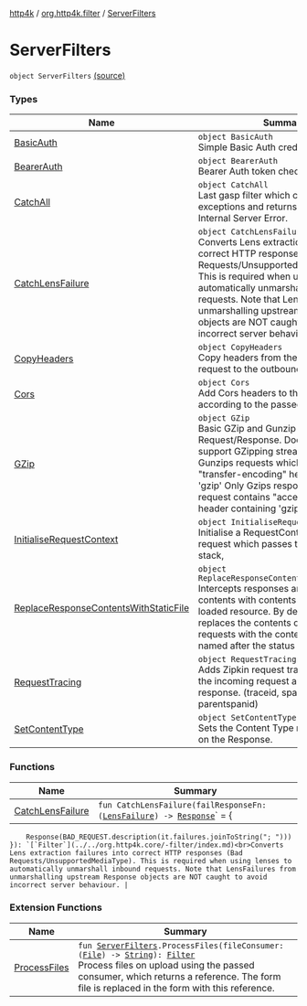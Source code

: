 [http4k](../../index.md) / [org.http4k.filter](../index.md) / [ServerFilters](./index.md)

# ServerFilters

`object ServerFilters` [(source)](https://github.com/http4k/http4k/blob/master/http4k-core/src/main/kotlin/org/http4k/filter/ServerFilters.kt#L39)

### Types

| Name | Summary |
|---|---|
| [BasicAuth](-basic-auth/index.md) | `object BasicAuth`<br>Simple Basic Auth credential checking. |
| [BearerAuth](-bearer-auth/index.md) | `object BearerAuth`<br>Bearer Auth token checking. |
| [CatchAll](-catch-all/index.md) | `object CatchAll`<br>Last gasp filter which catches all exceptions and returns a formatted Internal Server Error. |
| [CatchLensFailure](-catch-lens-failure.md) | `object CatchLensFailure : `[`Filter`](../../org.http4k.core/-filter/index.md)<br>Converts Lens extraction failures into correct HTTP responses (Bad Requests/UnsupportedMediaType). This is required when using lenses to automatically unmarshall inbound requests. Note that LensFailures from unmarshalling upstream Response objects are NOT caught to avoid incorrect server behaviour. |
| [CopyHeaders](-copy-headers/index.md) | `object CopyHeaders`<br>Copy headers from the incoming request to the outbound response. |
| [Cors](-cors/index.md) | `object Cors`<br>Add Cors headers to the Response, according to the passed CorsPolicy |
| [GZip](-g-zip/index.md) | `object GZip`<br>Basic GZip and Gunzip support of Request/Response. Does not currently support GZipping streams. Only Gunzips requests which contain "transfer-encoding" header containing 'gzip' Only Gzips responses when request contains "accept-encoding" header containing 'gzip'. |
| [InitialiseRequestContext](-initialise-request-context/index.md) | `object InitialiseRequestContext`<br>Initialise a RequestContext for each request which passes through the Filter stack, |
| [ReplaceResponseContentsWithStaticFile](-replace-response-contents-with-static-file/index.md) | `object ReplaceResponseContentsWithStaticFile`<br>Intercepts responses and replaces the contents with contents of the statically loaded resource. By default, this Filter replaces the contents of unsuccessful requests with the contents of a file named after the status code. |
| [RequestTracing](-request-tracing/index.md) | `object RequestTracing`<br>Adds Zipkin request tracing headers to the incoming request and outbound response. (traceid, spanid, parentspanid) |
| [SetContentType](-set-content-type/index.md) | `object SetContentType`<br>Sets the Content Type response header on the Response. |

### Functions

| Name | Summary |
|---|---|
| [CatchLensFailure](-catch-lens-failure.md) | `fun CatchLensFailure(failResponseFn: (`[`LensFailure`](../../org.http4k.lens/-lens-failure/index.md)`) -> `[`Response`](../../org.http4k.core/-response/index.md)` = {
        Response(BAD_REQUEST.description(it.failures.joinToString("; ")))
    }): `[`Filter`](../../org.http4k.core/-filter/index.md)<br>Converts Lens extraction failures into correct HTTP responses (Bad Requests/UnsupportedMediaType). This is required when using lenses to automatically unmarshall inbound requests. Note that LensFailures from unmarshalling upstream Response objects are NOT caught to avoid incorrect server behaviour. |

### Extension Functions

| Name | Summary |
|---|---|
| [ProcessFiles](../../org.http4k/-process-files.md) | `fun `[`ServerFilters`](./index.md)`.ProcessFiles(fileConsumer: (`[`File`](../../org.http4k.core/-multipart-entity/-file/index.md)`) -> `[`String`](https://kotlinlang.org/api/latest/jvm/stdlib/kotlin/-string/index.html)`): `[`Filter`](../../org.http4k.core/-filter/index.md)<br>Process files on upload using the passed consumer, which returns a reference. The form file is replaced in the form with this reference. |

